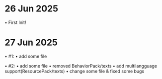 # 26 Jun 2025
• First Init!
# 27 Jun 2025
• #1: 
  • add some file

• #2: 
  • add some file
  • removed BehaviorPack/texts
  • add multilangguage support(ResourcePack/texts)
  • change some file & fixed some bugs
